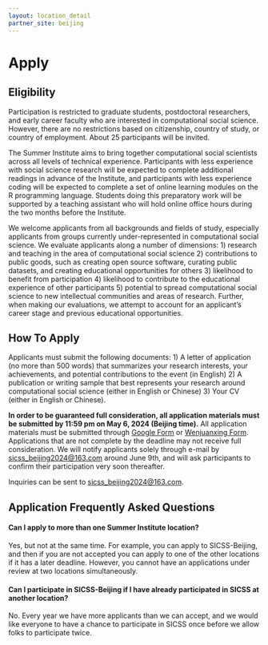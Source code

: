 ```yaml
---
layout: location_detail
partner_site: beijing
---
```


# Apply

## Eligibility

Participation is restricted to graduate students, postdoctoral researchers, and early career faculty who are interested in computational social science. However, there are no restrictions based on citizenship, country of study, or country of employment. About 25 participants will be invited.

The Summer Institute aims to bring together computational social scientists across all levels of technical experience. Participants with less experience with social science research will be expected to complete additional readings in advance of the Institute, and participants with less experience coding will be expected to complete a set of online learning modules on the R programming language. Students doing this preparatory work will be supported by a teaching assistant who will hold online office hours during the two months before the Institute.

We welcome applicants from all backgrounds and fields of study, especially applicants from groups currently under-represented in computational social science. We evaluate applicants along a number of dimensions: 1) research and teaching in the area of computational social science 2) contributions to public goods, such as creating open source software, curating public datasets, and creating educational opportunities for others 3) likelihood to benefit from participation 4) likelihood to contribute to the educational experience of other participants 5) potential to spread computational social science to new intellectual communities and areas of research. Further, when making our evaluations, we attempt to account for an applicant’s career stage and previous educational opportunities.

## How To Apply

Applicants must submit the following documents:  1) A letter of application (no more than 500 words) that summarizes your research interests, your achievements, and potential contributions to the event (in English) 2) A publication or writing sample that best represents your research around computational social science (either in English or Chinese) 3) Your CV (either in English or Chinese).

**In order to be guaranteed full consideration, all application materials must be submitted by 11:59 pm on May 6, 2024 (Beijing time).** All application materials must be submitted through [Google Form](https://docs.google.com/forms/d/e/1FAIpQLSeIzmYE06CUsAEF74Y9-mj2F26BBzAK7axg-S8k7ZTh3S1Xdw/viewform?usp=sf_link) or [Wenjuanxing Form](https://www.wjx.top/vm/O0eq5GQ.aspx). Applications that are not complete by the deadline may not receive full consideration. We will notify applicants solely through e-mail by sicss_beijing2024@163.com around June 9th, and will ask participants to confirm their participation very soon thereafter.

Inquiries can be sent to sicss_beijing2024@163.com.

## Application Frequently Asked Questions

#### Can I apply to more than one Summer Institute location?

Yes, but not at the same time. For example, you can apply to SICSS-Beijing, and then if you are not accepted you can apply to one of the other locations if it has a later deadline. However, you cannot have an applications under review at two locations simultaneously.

#### Can I participate in SICSS-Beijing if I have already participated in SICSS at another location?

No. Every year we have more applicants than we can accept, and we would like everyone to have a chance to participate in SICSS once before we allow folks to participate twice.
